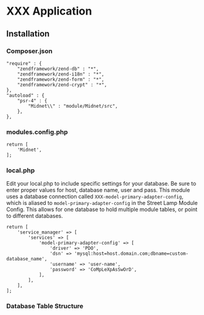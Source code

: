 # XXX Application

## Installation

### Composer.json
	"require" : {
		"zendframework/zend-db" : "*",
		"zendframework/zend-i18n" : "*",
		"zendframework/zend-form" : "*",
		"zendframework/zend-crypt" : "*",
	}, 
	"autoload" : {
		"psr-4" : {
			"Midnet\\" : "module/Midnet/src",
		},
	},

### modules.config.php
	return [
		'Midnet',
	];
	
### local.php

Edit your local.php to include specific settings for your database.  Be sure to enter proper values for host, database name, user and pass.  This module uses a database connection called `XXX-model-primary-adapter-config`, which is aliased to `model-primary-adapter-config` in the Street Lamp Module Config.  This allows for one database to hold multiple module tables, or point to different databases.

	return [
		'service_manager' => [
		    'services' => [
		        'model-primary-adapter-config' => [
		            'driver' => 'PDO',
		            'dsn' => 'mysql:host=host.domain.com;dbname=custom-database_name',
		            'username' => 'user-name',
		            'password' => 'CoMpLeXpAsSwOrD',
		        ],
		    ],
		],
	];

### Database Table Structure